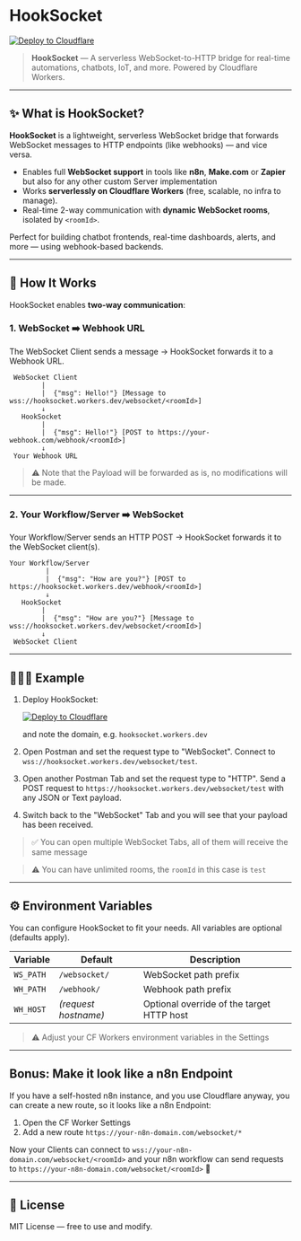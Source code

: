 # HookSocket

[![Deploy to Cloudflare](https://deploy.workers.cloudflare.com/button)](https://deploy.workers.cloudflare.com/?url=https://github.com/adshrc/HookSocket)

> **HookSocket** — A serverless WebSocket-to-HTTP bridge for real-time automations, chatbots, IoT, and more. Powered by Cloudflare Workers.

---

## ✨ What is HookSocket?

**HookSocket** is a lightweight, serverless WebSocket bridge that forwards WebSocket messages to HTTP endpoints (like webhooks) — and vice versa.

- Enables full **WebSocket support** in tools like **n8n**, **Make.com** or **Zapier** but also for any other custom Server implementation
- Works **serverlessly on Cloudflare Workers** (free, scalable, no infra to manage).
- Real-time 2-way communication with **dynamic WebSocket rooms**, isolated by `<roomId>`.

Perfect for building chatbot frontends, real-time dashboards, alerts, and more — using webhook-based backends.

---

## 🚀 How It Works

HookSocket enables **two-way communication**:

### 1. WebSocket ➡️ Webhook URL

The WebSocket Client sends a message → HookSocket forwards it to a Webhook URL.

```
 WebSocket Client
        |
        |  {"msg": Hello!"} [Message to wss://hooksocket.workers.dev/websocket/<roomId>]
        ↓
   HookSocket
        |
        |  {"msg": Hello!"} [POST to https://your-webhook.com/webhook/<roomId>]
        ↓
 Your Webhook URL
```

> ⚠️ Note that the Payload will be forwarded as is, no modifications will be made.

---

### 2. Your Workflow/Server ➡️ WebSocket

Your Workflow/Server sends an HTTP POST → HookSocket forwards it to the WebSocket client(s).

```
Your Workflow/Server
         |
         |  {"msg": "How are you?"} [POST to https://hooksocket.workers.dev/webhook/<roomId>]
         ↓
   HookSocket
        |
        |  {"msg": "How are you?"} [Message to wss://hooksocket.workers.dev/websocket/<roomId>]
        ↓
 WebSocket Client
```
---

## 🧑🏽‍💻 Example
1. Deploy HookSocket:

   [![Deploy to Cloudflare](https://deploy.workers.cloudflare.com/button)](https://deploy.workers.cloudflare.com/?url=https://github.com/adshrc/HookSocket)

    and note the domain, e.g. `hooksocket.workers.dev`
2. Open Postman and set the request type to "WebSocket". Connect to `wss://hooksocket.workers.dev/websocket/test`.
3. Open another Postman Tab and set the request type to "HTTP". Send a POST request to `https://hooksocket.workers.dev/websocket/test` with any JSON or Text payload.
4. Switch back to the "WebSocket" Tab and you will see that your payload has been received.

> ✅ You can open multiple WebSocket Tabs, all of them will receive the same message

> ⚠️ You can have unlimited rooms, the `roomId` in this case is `test`

---

## ⚙️ Environment Variables

You can configure HookSocket to fit your needs. All variables are optional (defaults apply).

| Variable  | Default               | Description                                |
|-----------|------------------------|--------------------------------------------|
| `WS_PATH` | `/websocket/`          | WebSocket path prefix                      |
| `WH_PATH` | `/webhook/`            | Webhook path prefix                        |
| `WH_HOST` | _(request hostname)_   | Optional override of the target HTTP host  |

> ⚠️ Adjust your CF Workers environment variables in the Settings

---

## Bonus: Make it look like a n8n Endpoint

If you have a self-hosted n8n instance, and you use Cloudflare anyway, you can create a new route, so it looks like a n8n Endpoint:

1. Open the CF Worker Settings
2. Add a new route `https://your-n8n-domain.com/websocket/*`

Now your Clients can connect to `wss://your-n8n-domain.com/websocket/<roomId>` and your n8n workflow can send requests to `https://your-n8n-domain.com/websocket/<roomId>` 🥳

---

## 📜 License

MIT License — free to use and modify.